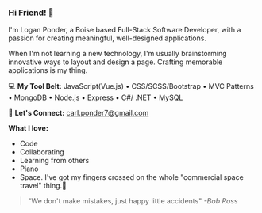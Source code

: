 ### Hi Friend! 👋

I'm Logan Ponder, a Boise based Full-Stack Software Developer, with a passion for creating meaningful, well-designed applications.

When I'm not learning a new technology, I'm usually brainstorming innovative ways to layout and design a page. Crafting memorable applications is my thing.

 💻  **My Tool Belt:**  JavaScript(Vue.js) • CSS/SCSS/Bootstrap • MVC Patterns • MongoDB • Node.js • Express • C#/ .NET • MySQL

 :email: **Let's Connect:** carl.ponder7@gmail.com

 **What I love:**
*   Code
*   Collaborating 
*   Learning from others
*   Piano    
*   Space. I've got my fingers crossed on the whole "commercial space travel" thing.:rocket: 


> "We don't make mistakes, just happy little accidents"
> *-Bob Ross*
<!--
**LoganPonder/LoganPonder** is a ✨ _special_ ✨ repository because its `README.md` (this file) appears on your GitHub profile.

Here are some ideas to get you started:

- 🔭 I’m currently working on ...
- 🌱 I’m currently learning ...
- 👯 I’m looking to collaborate on ...
- 🤔 I’m looking for help with ...
- 💬 Ask me about ...
- 📫 How to reach me: ...
- 😄 Pronouns: ...
- ⚡ Fun fact: ...
-->
